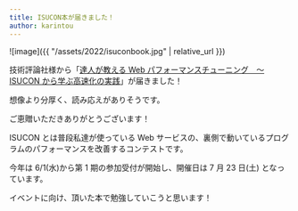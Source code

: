 ```yaml
---
title: ISUCON本が届きました！
author: karintou
---
```


![image]({{ "/assets/2022/isuconbook.jpg" | relative_url }})

技術評論社様から「[達人が教える Web パフォーマンスチューニング　〜ISUCON から学ぶ高速化の実践](https://www.amazon.co.jp/dp/4297128462)」が届きました！

想像より分厚く、読み応えがありそうです。

ご恵贈いただきありがとうございます！

ISUCON とは普段私達が使っている Web サービスの、裏側で動いているプログラムのパフォーマンスを改善するコンテストです。

今年は 6/1(水)から第 1 期の参加受付が開始し、開催日は 7 月 23 日(土) となっています。

イベントに向け、頂いた本で勉強していこうと思います！
